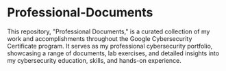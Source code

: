 # Professional-Documents
This repository, "Professional Documents," is a curated collection of my work and accomplishments throughout the Google Cybersecurity Certificate program. It serves as my professional cybersecurity portfolio, showcasing a range of documents, lab exercises, and detailed insights into my cybersecurity education, skills, and hands-on experience.
